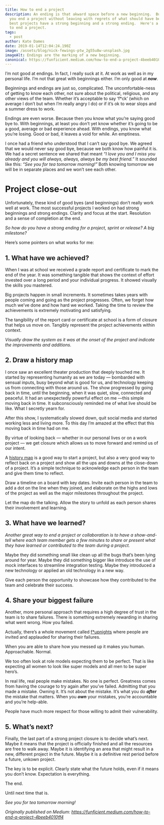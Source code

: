 ```yaml
---
title: How to end a project
description: An ending is that akward space before a new beginning.  But how do
  you end a project without leaving with regrets of what should have been?  The
  best projects have a strong beginning and a strong ending.  Here's a few ways
  to end a project.
tags:
  - post
author: Kate Dames
date: 2019-01-14T12:04:24.190Z
image: /assets/blog/nick-fewings-ptw_2g55u8w-unsplash.jpg
imageAlt: Endings are the marking of a new beginning.
canonical: https://funficient.medium.com/how-to-end-a-project-4beeb4010ff4
---
```

I’m not good at endings. In fact, I really suck at it. At work as well as in my personal life. I’m not that great with beginnings either. I’m only good at ***now***.

Beginnings and endings are just so, complicated. The uncomfortable-ness of getting to know each other, not sure about the political, religious, and any other views of the team. Whether it’s acceptable to say ‘f*ck’ (which on average I don’t but when I’m really angry I do) or if it’s ok to wear slops and a summer dress to work.

Endings are even worse. Because then you know what you’re saying good bye to. With beginnings, at least you don’t yet know whether it’s going to be a good, average or bad experience ahead. With endings, you know what you’re losing. Good or bad, it leaves a void for while. An emptiness.

I once had a friend who understood that I can’t say good bye. We agreed that we would never say good bye, because we both know how painful it is. We had a secret sentence we shared that meant *“I love you and I miss you already and you will always, always, always be my best friend.”* It sounded like this: *“See you for tea tomorrow morning!”* Both knowing tomorrow we will be in separate places and we won’t see each other.

# Project close-out

Unfortunately, these kind of good byes (and beginnings) don’t really work well at work. The most successful projects I worked on had strong beginnings and strong endings. Clarity and focus at the start. Resolution and a sense of completion at the end.

*So how do you have a strong ending for a project, sprint or release? A big milestone?*

Here’s some pointers on what works for me:

## 1. What have we achieved?

When I was at school we received a grade report and certificate to mark the end of the year. It was something tangible that shows the context of effort invested over a long period and your individual progress. It showed visually the skills you mastered.

Big projects happen in small increments. It sometimes takes years with people coming and going as the project progresses. Often, we forget how much we’ve done and how hard we worked. Taking the time to review the achievements is extremely motivating and satisfying.

The tangibility of the report card or certificate at school is a form of closure that helps us move on. Tangibly represent the project achievements within context.

*Visually draw the system as it was at the onset of the project and indicate the improvements and additions.*

## 2. Draw a history map

I once saw an excellent theater production that deeply touched me. It started by representing humanity as we are today — bombarded with sensual inputs, busy beyond what is good for us, and technology keeping us from connecting with those around us. The show progressed by going back in time, until the beginning, when it was quiet, slow, connected and peaceful. It had an unexpectedly powerful effect on me —this simple moving back in time. It subconsciously reminded me of what live should be like. What I secretly yearn for.

After this show, I systematically slowed down, quit social media and started working less and living more. To this day I’m amazed at the effect that this moving back in time had on me.

By virtue of looking back — whether in our personal lives or on a work project — we get closure which allows us to move forward and remind us of our intent.

A [history map](https://gamestorming.com/history-map/) is a good way to start a project, but also a very good way to reflect back on a project and show all the ups and downs at the close-down of a project. It’s a simple technique to acknowledge each person in the team and give them time to reflect.

Draw a timeline on a board with key dates. Invite each person in the team to add a dot on the line when they joined, and elaborate on the highs and lows of the project as well as the major milestones throughout the project.

Let the map do the talking. Allow the story to unfold as each person shares their involvement and learning.

## 3. What have we learned?

*Another great way to end a project or collaboration is to have a show-and-tell where each team member gets a few minutes to share or present what they have learned or contributed to the team during a project.*

Maybe they did something small like clean up all the bugs that’s been lying around for year. Maybe they did something bigger like introduce the use of mock interfaces to streamline integration testing. Maybe they introduced a new technology or applied an old technology in a new way.

Give each person the opportunity to showcase how they contributed to the team and celebrate their success.

## 4. Share your biggest failure

Another, more personal approach that requires a high degree of trust in the team is to share failures. There is something extremely rewarding in sharing what went wrong. How you failed.

Actually, there’s a whole movement called [f*upnights](https://fuckupnights.com) where people are invited and applauded for sharing their failures.

When you are able to share how you messed up it makes you human. Approachable. Normal.

We too often look at role models expecting them to be perfect. That is like expecting all women to look like super models and all men to be super hero’s.

In real life, real people make mistakes. No one is perfect. Greatness comes from having the courage to try again after you’ve failed. Admitting that you made a mistake. Owning it. It’s not about the mistake. It’s what you do ***after*** the mistake that matters. When you ***own*** your mistakes, you’re accountable and you’re help-able.

People have much more respect for those willing to admit their vulnerability.

## 5. What’s next?

Finally, the last part of a strong project closure is to decide what’s next. Maybe it means that the project is officially finished and all the resources are free to walk away. Maybe it is identifying an area that might result in a new, different project in the future. Maybe it is a definitive rest period before a future, unkown project.

The key is to be explicit. Clearly state what the future holds, even if it means you don’t know. Expectation is everything.

The end.

Until next time that is.

*See you for tea tomorrow morning!*





*Originally published on Medium: https://funficient.medium.com/how-to-end-a-project-4beeb4010ff4*